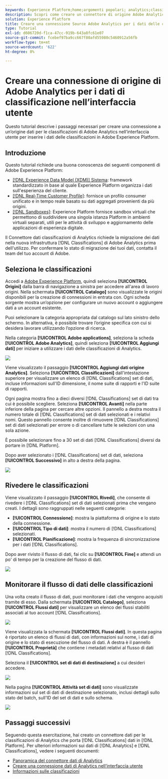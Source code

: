 ```yaml
---
keywords: Experience Platform;home;argomenti popolari; analytics;classificazioni
description: Scopri come creare un connettore di origine Adobe Analytics nell’interfaccia utente per inserire i dati delle classificazioni in Adobe Experience Platform.
solution: Experience Platform
title: Creare una connessione Source Adobe Analytics per i dati delle classificazioni nell’interfaccia utente
type: Tutorial
exl-id: d606720d-f1ca-47cc-919b-643a8fc61e07
source-git-commit: fcebef97ba9cc667f80afd55980c5460912a56fb
workflow-type: tm+mt
source-wordcount: '622'
ht-degree: 0%

---
```


# Creare una connessione di origine di Adobe Analytics per i dati di classificazione nell’interfaccia utente

Questo tutorial descrive i passaggi necessari per creare una connessione a un’origine dati per le classificazioni di Adobe Analytics nell’interfaccia utente per inserire i dati delle classificazioni in Adobe Experience Platform.

## Introduzione

Questo tutorial richiede una buona conoscenza dei seguenti componenti di Adobe Experience Platform:

* [[!DNL Experience Data Model (XDM)] Sistema](../../../../../xdm/home.md): framework standardizzato in base al quale Experience Platform organizza i dati sull&#39;esperienza del cliente.
* [[!DNL Real-Time Customer Profile]](../../../../../profile/home.md): fornisce un profilo consumer unificato e in tempo reale basato su dati aggregati provenienti da più origini.
* [[!DNL Sandboxes]](../../../../../sandboxes/home.md): Experience Platform fornisce sandbox virtuali che permettono di suddividere una singola istanza Platform in ambienti virtuali separati, utili per le attività di sviluppo e aggiornamento delle applicazioni di esperienza digitale.

Il Connettore dati classificazioni di Analytics richiede la migrazione dei dati nella nuova infrastruttura [!DNL Classifications] di Adobe Analytics prima dell&#39;utilizzo. Per confermare lo stato di migrazione dei tuoi dati, contatta il team del tuo account di Adobe.

## Seleziona le classificazioni

Accedi a [Adobe Experience Platform](https://platform.adobe.com), quindi seleziona **[!UICONTROL Origini]** dalla barra di navigazione a sinistra per accedere all&#39;area di lavoro origini. Nella schermata **[!UICONTROL Catalogo]** sono visualizzate le origini disponibili per la creazione di connessioni in entrata con. Ogni scheda sorgente mostra un’opzione per configurare un nuovo account o aggiungere dati a un account esistente.

Puoi selezionare la categoria appropriata dal catalogo sul lato sinistro dello schermo. In alternativa, è possibile trovare l’origine specifica con cui si desidera lavorare utilizzando l’opzione di ricerca.

Nella categoria **[!UICONTROL Adobe applications]**, seleziona la scheda **[!UICONTROL Adobe Analytics]**, quindi seleziona **[!UICONTROL Aggiungi dati]** per iniziare a utilizzare i dati delle classificazioni di Analytics.

![](../../../../images/tutorials/create/classifications/catalog.png)

Viene visualizzato il passaggio **[!UICONTROL Aggiungi dati origine Analytics]**. Seleziona **[!UICONTROL Classificazioni]** dall&#39;intestazione superiore per visualizzare un elenco di [!DNL Classifications] set di dati, incluse informazioni sull&#39;ID dimensione, il nome suite di rapporti e l&#39;ID suite di rapporti.

Ogni pagina mostra fino a dieci diversi [!DNL Classifications] set di dati tra cui è possibile scegliere. Seleziona **[!UICONTROL Avanti]** nella parte inferiore della pagina per cercare altre opzioni. Il pannello a destra mostra il numero totale di [!DNL Classifications] set di dati selezionati e i relativi nomi. Questo pannello consente inoltre di rimuovere [!DNL Classifications] set di dati selezionati per errore o di cancellare tutte le selezioni con una sola azione.

È possibile selezionare fino a 30 set di dati [!DNL Classifications] diversi da portare in [!DNL Platform].

Dopo aver selezionato i [!DNL Classifications] set di dati, seleziona **[!UICONTROL Successivo]** in alto a destra della pagina.

![](../../../../images/tutorials/create/classifications/add-data.png)

## Rivedere le classificazioni

Viene visualizzato il passaggio **[!UICONTROL Rivedi]**, che consente di rivedere i [!DNL Classifications] set di dati selezionati prima che vengano creati. I dettagli sono raggruppati nelle seguenti categorie:

* **[!UICONTROL Connessione]**: mostra la piattaforma di origine e lo stato della connessione.
* **[!UICONTROL Tipo di dati]**: mostra il numero di [!DNL Classifications] selezionati.
* **[!UICONTROL Pianificazione]**: mostra la frequenza di sincronizzazione per i dati [!DNL Classifications].

Dopo aver rivisto il flusso di dati, fai clic su **[!UICONTROL Fine]** e attendi un po&#39; di tempo per la creazione del flusso di dati.

![](../../../../images/tutorials/create/classifications/review.png)

## Monitorare il flusso di dati delle classificazioni

Una volta creato il flusso di dati, puoi monitorare i dati che vengono acquisiti tramite di esso. Dalla schermata **[!UICONTROL Catalogo]**, seleziona **[!UICONTROL Flussi dati]** per visualizzare un elenco dei flussi stabiliti associati al tuo account [!DNL Classifications].

![](../../../../images/tutorials/create/classifications/dataflows.png)

Viene visualizzata la schermata **[!UICONTROL Flussi dati]**. In questa pagina è riportato un elenco di flussi di dati, con informazioni sul nome, i dati di origine e lo stato di esecuzione del flusso di dati. A destra è il pannello **[!UICONTROL Proprietà]** che contiene i metadati relativi al flusso di dati [!DNL Classifications].

Seleziona il **[!UICONTROL set di dati di destinazione]** a cui desideri accedere.

![](../../../../images/tutorials/create/classifications/list-of-dataflows.png)

Nella pagina **[!UICONTROL Attività set di dati]** sono visualizzate informazioni sul set di dati di destinazione selezionato, inclusi dettagli sullo stato del batch, sull&#39;ID del set di dati e sullo schema.

![](../../../../images/tutorials/create/classifications/dataset.png)

## Passaggi successivi

Seguendo questa esercitazione, hai creato un connettore dati per le classificazioni di Analytics che porta [!DNL Classifications] dati in [!DNL Platform]. Per ulteriori informazioni sui dati di [!DNL Analytics] e [!DNL Classifications], vedere i seguenti documenti:

* [Panoramica del connettore dati di Analytics](../../../../connectors/adobe-applications/analytics.md)
* [Creare una connessione dati di Analytics nell’interfaccia utente](./analytics.md)
* [Informazioni sulle classificazioni](https://experienceleague.adobe.com/docs/analytics/components/classifications/c-classifications.html)
